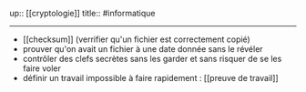 up:: [[cryptologie]] 
title::
#informatique 

---


 - [[checksum]] (verrifier qu'un fichier est correctement copié)
 - prouver qu'on avait un fichier à une date donnée sans le révéler
 - contrôler des clefs secrètes sans les garder et sans risquer de se les faire voler
 - définir un travail impossible à faire rapidement : [[preuve de travail]] 


